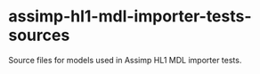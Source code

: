 # assimp-hl1-mdl-importer-tests-sources
 Source files for models used in Assimp HL1 MDL importer tests.
